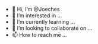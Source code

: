 - 👋 Hi, I’m @Joeches
- 👀 I’m interested in ...
- 🌱 I’m currently learning ...
- 💞️ I’m looking to collaborate on ...
- 📫 How to reach me ...

<!---
Joeches/Joeches is a ✨ special ✨ repository because its `README.md` (this file) appears on your GitHub profile.
You can click the Preview link to take a look at your changes.
--->
